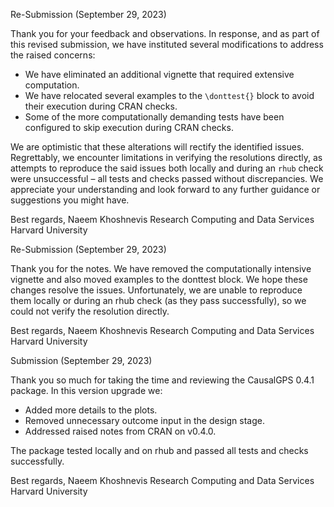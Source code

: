 Re-Submission (September 29, 2023)

Thank you for your feedback and observations. In response, and as part of this revised submission, we have instituted several modifications to address the raised concerns:
- We have eliminated an additional vignette that required extensive computation.
- We have relocated several examples to the `\donttest{}` block to avoid their execution during CRAN checks.
- Some of the more computationally demanding tests have been configured to skip execution during CRAN checks.

We are optimistic that these alterations will rectify the identified issues. Regrettably, we encounter limitations in verifying the resolutions directly, as attempts to reproduce the said issues both locally and during an `rhub` check were unsuccessful – all tests and checks passed without discrepancies. We appreciate your understanding and look forward to any further guidance or suggestions you might have.

Best regards, 
Naeem Khoshnevis 
Research Computing and Data Services 
Harvard University


Re-Submission (September 29, 2023)

Thank you for the notes. We have removed the computationally intensive vignette and also moved examples to the donttest block. We hope these changes resolve the issues. Unfortunately, we are unable to reproduce them locally or during an rhub check (as they pass successfully), so we could not verify the resolution directly.

Best regards, 
Naeem Khoshnevis 
Research Computing and Data Services 
Harvard University

Submission (September 29, 2023)

Thank you so much for taking the time and reviewing the CausalGPS 0.4.1 package. In this version upgrade we:

- Added more details to the plots.
- Removed unnecessary outcome input in the design stage. 
- Addressed raised notes from CRAN on v0.4.0.

The package tested locally and on rhub and passed all tests and checks successfully. 

Best regards, 
Naeem Khoshnevis 
Research Computing and Data Services 
Harvard University
